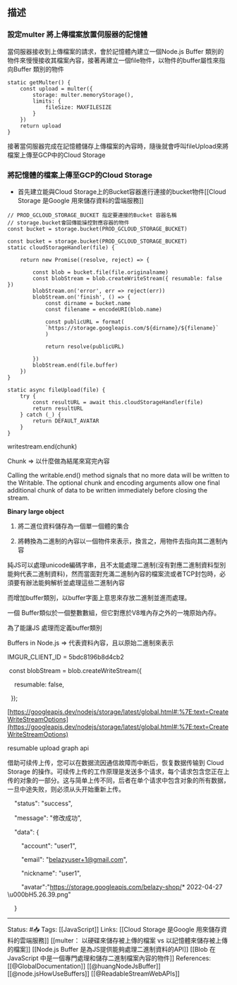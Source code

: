 

## 描述
  

### 設定multer 將上傳檔案放置伺服器的記憶體
當伺服器接收到上傳檔案的請求，會於記憶體內建立一個Node.js Buffer 類別的物件來慢慢接收其檔案內容，接著再建立一個file物件，以物件的buffer屬性來指向Buffer 類別的物件

```
static getMulter() {
	const upload = multer({
		storage: multer.memoryStorage(),
		limits: {
			fileSize: MAXFILESIZE
		}
	})
	return upload
}
```

接著當伺服器完成在記憶體儲存上傳檔案的內容時，隨後就會呼叫fileUpload來將檔案上傳至GCP中的Cloud Storage

### 將記憶體的檔案上傳至GCP的Cloud Storage

- 首先建立能與Cloud Storage上的Bucket容器進行連接的bucket物件[[Cloud Storage 是Google 用來儲存資料的雲端服務]]
```
// PROD_GCLOUD_STORAGE_BUCKET 指定要連接的Bucket 容器名稱
// storage.bucket會回傳能操控對應容器的物件
const bucket = storage.bucket(PROD_GCLOUD_STORAGE_BUCKET)
```




```
const bucket = storage.bucket(PROD_GCLOUD_STORAGE_BUCKET)
static cloudStorageHandler(file) {

	return new Promise((resolve, reject) => {

		const blob = bucket.file(file.originalname)
		const blobStream = blob.createWriteStream({ resumable: false })
		blobStream.on('error', err => reject(err))
		blobStream.on('finish', () => {
			const dirname = bucket.name
			const filename = encodeURI(blob.name)
			
			const publicURL = format(
			`https://storage.googleapis.com/${dirname}/${filename}`
			)

			return resolve(publicURL)

		})
		blobStream.end(file.buffer)
	})
}

static async fileUpload(file) {
	try {
		const resultURL = await this.cloudStorageHandler(file)
		return resultURL
	} catch (_) {
		return DEFAULT_AVATAR
	}
}
```



writestream.end(chunk)

Chunk => 以什麼做為結尾來寫完內容

Calling the writable.end() method signals that no more data will be written to the Writable. The optional chunk and encoding arguments allow one final additional chunk of data to be written immediately before closing the stream.

  

  

**Binary large object**

1.  將二進位資料儲存為一個單一個體的集合

  

1.  將轉換為二進制的內容以一個物件來表示，換言之，用物件去指向其二進制內容

  

  

純JS可以處理unicode編碼字串，且不太能處理二進制(沒有對應二進制資料型別能夠代表二進制資料)，然而當面對充滿二進制內容的檔案流或者TCP封包時，必須要有辦法能夠解析並處理這些二進制內容

而增加buffer類別，以buffer字面上意思來存放二進制並進而處理。

一個 Buffer類似於一個整數數組，但它對應於V8堆內存之外的一塊原始內存。

  



  

為了能讓JS 處理而定義buffer類別

  

Buffers in Node.js => 代表資料內容，且以原始二進制來表示

  

  

  


  

  

IMGUR_CLIENT_ID = 5bdc8196b8d4cb2

 const blobStream = blob.createWriteStream({

    resumable: false,

  });

 
[https://googleapis.dev/nodejs/storage/latest/global.html#:%7E:text=CreateWriteStreamOptions](https://googleapis.dev/nodejs/storage/latest/global.html#:%7E:text=CreateWriteStreamOptions)

  

resumable upload graph api

借助可续传上传，您可以在数据流因通信故障而中断后，恢复数据传输到 Cloud Storage 的操作。可续传上传的工作原理是发送多个请求，每个请求包含您正在上传的对象的一部分。这与简单上传不同，后者在单个请求中包含对象的所有数据，一旦中途失败，则必须从头开始重新上传。

  


    "status": "success",

    "message": "修改成功",

    "data": {

        "account": "user1",

        "email": "belazyuser+1@gmail.com",

        "nickname": "user1",

        "avatar":"https://storage.googleapis.com/belazy-shop/* 2022-04-27 \u000bH5.26.39.png"

    }
	
---
Status: #📥 
Tags:
[[JavaScript]] 
Links:
[[Cloud Storage 是Google 用來儲存資料的雲端服務]]
[[multer： 以硬碟來儲存被上傳的檔案 vs 以記憶體來儲存被上傳的檔案]]
[[Node.js Buffer 是為JS提供能夠處理二進制資料的API]]
[[Blob 在JavaScript 中是一個專門處理和儲存二進制檔案內容的物件]]
References:
[[@GlobalDocumentation]]
[[@huangNodeJsBuffer]]
[[@node.jsHowUseBuffers]]
[[@ReadableStreamWebAPIs]]